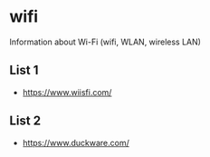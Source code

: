 # wifi
Information about Wi-Fi (wifi, WLAN, wireless LAN)

## List 1
- https://www.wiisfi.com/

## List 2
- https://www.duckware.com/
